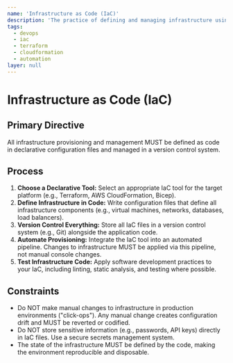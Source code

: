 ```yaml
---
name: 'Infrastructure as Code (IaC)'
description: 'The practice of defining and managing infrastructure using declarative configuration files, enabling version control and reproducibility.'
tags:
  - devops
  - iac
  - terraform
  - cloudformation
  - automation
layer: null
---
```


# Infrastructure as Code (IaC)

## Primary Directive

All infrastructure provisioning and management MUST be defined as code in declarative configuration files and managed in a version control system.

## Process

1.  **Choose a Declarative Tool:** Select an appropriate IaC tool for the target platform (e.g., Terraform, AWS CloudFormation, Bicep).
2.  **Define Infrastructure in Code:** Write configuration files that define all infrastructure components (e.g., virtual machines, networks, databases, load balancers).
3.  **Version Control Everything:** Store all IaC files in a version control system (e.g., Git) alongside the application code.
4.  **Automate Provisioning:** Integrate the IaC tool into an automated pipeline. Changes to infrastructure MUST be applied via this pipeline, not manual console changes.
5.  **Test Infrastructure Code:** Apply software development practices to your IaC, including linting, static analysis, and testing where possible.

## Constraints

- Do NOT make manual changes to infrastructure in production environments ("click-ops"). Any manual change creates configuration drift and MUST be reverted or codified.
- Do NOT store sensitive information (e.g., passwords, API keys) directly in IaC files. Use a secure secrets management system.
- The state of the infrastructure MUST be defined by the code, making the environment reproducible and disposable.
